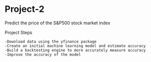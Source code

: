 # Project-2
 Predict the price of the S&amp;P500 stock market index


Project Steps

    -Download data using the yfinance package
    -Create an initial machine learning model and estimate accuracy
    -Build a backtesting engine to more accurately measure accuracy
    -Improve the accuracy of the model
